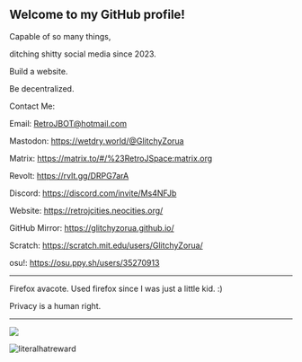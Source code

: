 ## Welcome to my GitHub profile!

Capable of so many things, 

ditching shitty social media since 2023. 

Build a website.

Be decentralized. 

Contact Me: 


Email: RetroJBOT@hotmail.com

Mastodon: https://wetdry.world/@GlitchyZorua

Matrix: https://matrix.to/#/%23RetroJSpace:matrix.org

Revolt: https://rvlt.gg/DRPG7arA

Discord: https://discord.com/invite/Ms4NFJb


Website: https://retrojcities.neocities.org/

GitHub Mirror: https://glitchyzorua.github.io/

Scratch: https://scratch.mit.edu/users/GlitchyZorua/

osu!: https://osu.ppy.sh/users/35270913

---------

Firefox avacote. Used firefox since I was just a little kid. :)

Privacy is a human right.

---------



[![](http://internetometer.com/image/50041.png)](http://internetometer.com/give/50041)

![literalhatreward](https://github.com/GlitchyZorua/GlitchyZorua/assets/54043124/ddef0a72-7100-45c8-9287-ad052bb180b9)

<!--
**GlitchyZorua/GlitchyZorua** is a ✨ _special_ ✨ repository because its `README.md` (this file) appears on your GitHub profile.

Here are some ideas to get you started:

- 🔭 I’m currently working on ...
- 🌱 I’m currently learning ...
- 👯 I’m looking to collaborate on ...
- 🤔 I’m looking for help with ...
- 💬 Ask me about ...
- 📫 How to reach me: ...
- 😄 Pronouns: ...
- ⚡ Fun fact: ...
-->
